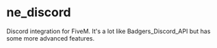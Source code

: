 # ne_discord
Discord integration for FiveM. It's a lot like Badgers_Discord_API but has some more advanced features.
